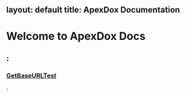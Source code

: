 layout: default
title: ApexDox Documentation
---
# Welcome to ApexDox Docs
## :

### [GetBaseURLTest](GetBaseURLTest.md)

:
